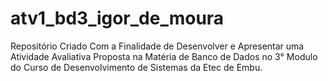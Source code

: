 # atv1_bd3_igor_de_moura
Repositório Criado Com a Finalidade de Desenvolver e Apresentar uma Atividade Avaliativa Proposta na Matéria de Banco de Dados no 3° Modulo do Curso de Desenvolvimento de Sistemas da Etec de Embu.
